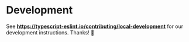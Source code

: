 # Development

See **https://typescript-eslint.io/contributing/local-development** for our development instructions.
Thanks! 💖
